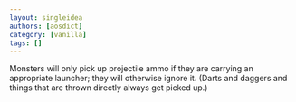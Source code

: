 ```yaml
---
layout: singleidea
authors: [aosdict]
category: [vanilla]
tags: []
---
```

Monsters will only pick up projectile ammo if they are carrying an appropriate launcher; they will otherwise ignore it. (Darts and daggers and things that are thrown directly always get picked up.)
